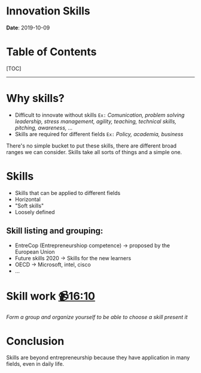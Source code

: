 # Innovation Skills

**Date**: 2019-10-09

# Table of Contents

[TOC]

-----

# Why skills?
* Difficult to innovate without skills `Ex:` _Comunication, problem solving leadership, stress management, agility, teaching, technical skills, pitching, awareness, …_
* Skills are required for different fields `Ex:` _Policy, academia, business_

There's no simple bucket to put these skills, there are different broad ranges we can consider. Skills take all sorts of things and a simple one.

# Skills

- Skills that can be applied to different fields
- Horizontal
- "Soft skills"
- Loosely defined

## Skill listing and grouping:
- EntreCop (Entrepreneurshiop competence) → proposed by the European Union
- Future skills 2020 → Skills for the new learners
- OECD → Microsoft, intel, cisco
- …

# Skill work [📹16:10](https://youtu.be/yCTMpxLP-38?t=969)
_Form a group and organize yourself to be able to choose a skill present it_

# Conclusion
Skills are beyond entrepreneurship because they have application in many fields, even in daily life.

